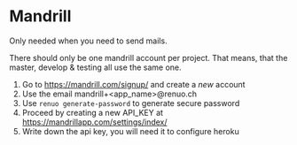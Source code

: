 # Mandrill

Only needed when you need to send mails.

There should only be one mandrill account per project. That means, that the master, develop & testing all use the same one.

1. Go to https://mandrill.com/signup/ and create a *new* account
2. Use the email mandrill+<app_name>@renuo.ch
3. Use ```renuo generate-password``` to generate secure password
4. Proceed by creating a new API_KEY at https://mandrillapp.com/settings/index/
5. Write down the api key, you will need it to configure heroku
